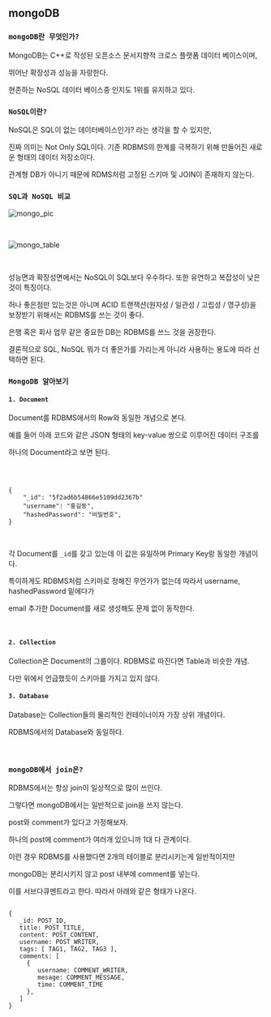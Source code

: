 ## mongoDB
### `mongoDB란 무엇인가?`

MongoDB는 C++로 작성된 오픈소스 문서지향적 크로스 플랫폼 데이터 베이스이며,

뛰어난 확장성과 성능을 자랑한다.

현존하는 NoSQL 데이터 베이스중 인지도 1위를 유지하고 있다.

### `NoSQL이란?`

NoSQL은 SQL이 없는 데이터베이스인가? 라는 생각을 할 수 있지만,

진짜 의미는 Not Only SQL이다. 기존 RDBMS의 한계를 극복하기 위해 만들어진 새로운 형태의 데이터 저장소이다.

관계형 DB가 아니기 때문에 RDMS처럼 고정된 스키마 및 JOIN이 존재하지 않는다.

### `SQL과 NoSQL 비교`

![mongo_pic](https://user-images.githubusercontent.com/94499416/182065364-ad2e7168-ea81-4f87-923f-6f92a3c76596.png)

<br />

![mongo_table](https://user-images.githubusercontent.com/94499416/182065368-08b5f71d-dc2d-4001-9951-9dce42ae7e46.png)

<br />

성능면과 확장성면에서는 NoSQL이 SQL보다 우수하다. 또한 유연하고 복잡성이 낮은것이 특징이다.

허나 좋은점만 있는것은 아니며 ACID 트랜잭션(원자성 / 일관성 / 고립성 / 영구성)을 보장받기 위해서는 RDBMS를 쓰는 것이 좋다.

은행 혹은 회사 업무 같은 중요한 DB는 RDBMS를 쓰느 것을 권장한다.

결론적으로 SQL, NoSQL 뭐가 더 좋은가를 가리는게 아니라 사용하는 용도에 따라 선택하면 된다.

### `MongoDB 알아보기`

#### `1. Document`

Document를 RDBMS에서의 Row와 동일한 개념으로 본다.

예를 들어 아래 코드와 같은 JSON 형태의 key-value 쌍으로 이루어진 데이터 구조를

하나의 Document라고 보면 된다.

<br />

```

{
    "_id": "5f2ad6b54866e5109dd2367b"
    "username": "홍길동",
    "hashedPassword": "비밀번호",
}

```

<br />

각 Document를 `_id`를 갖고 있는데 이 값은 유일하며 Primary Key랑 동일한 개념이다.

특이하게도 RDBMS처럼 스키마로 정해진 무언가가 없는데 따라서 username, hashedPassword 밑에다가

email 추가한 Document를 새로 생성해도 문제 없이 동작한다.

<br />

#### `2. Collection`

Collection은 Document의 그룹이다. RDBMS로 따진다면 Table과 비슷한 개념.

다만 위에서 언급했듯이 스키마를 가지고 있지 않다.

#### `3. Database`

Database는 Collection들의 물리적인 컨테이너이자 가장 상위 개념이다. 

RDBMS에서의 Database와 동일하다.

<br />

### `mongoDB에서 join은?`

RDBMS에서는 항상 join이 일상적으로 많이 쓰인다.

그렇다면 mongoDB에서는 일반적으로 join을 쓰지 않는다.

post와 comment가 있다고 가정해보자.

하나의 post에 comment가 여러개 있으니까 1대 다 관계이다.

이런 경우 RDBMS를 사용했다면 2개의 테이블로 분리시키는게 일반적이지만

mongoDB는 분리시키지 않고 post 내부에 comment를 넣는다.

이를 서브다큐멘트라고 한다. 따라서 아래와 같은 형태가 나온다.

```

{
   _id: POST_ID,
   title: POST_TITLE,
   content: POST_CONTENT,
   username: POST_WRITER,
   tags: [ TAG1, TAG2, TAG3 ],
   comments: [
     { 
        username: COMMENT_WRITER,
        mesage: COMMENT_MESSAGE,
        time: COMMENT_TIME
     },
   ]
}

```
